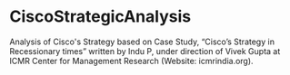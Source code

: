 # CiscoStrategicAnalysis
Analysis of Cisco's Strategy based on Case Study, “Cisco’s Strategy in Recessionary times” written by Indu P, under direction of Vivek Gupta at ICMR Center for Management Research (Website: icmrindia.org).
